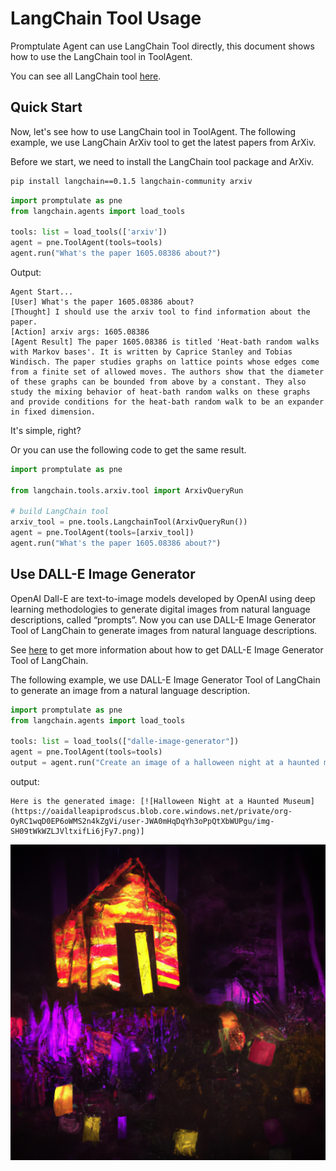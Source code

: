 # LangChain Tool Usage

Promptulate Agent can use LangChain Tool directly, this document shows how to use the LangChain tool in ToolAgent. 

You can see all LangChain tool [here](https://python.langchain.com/docs/integrations/tools).

## Quick Start

Now, let's see how to use LangChain tool in ToolAgent. The following example, we use LangChain ArXiv tool to get the latest papers from ArXiv.

Before we start, we need to install the LangChain tool package and ArXiv.

```bash
pip install langchain==0.1.5 langchain-community arxiv
```


```python
import promptulate as pne
from langchain.agents import load_tools

tools: list = load_tools(['arxiv'])
agent = pne.ToolAgent(tools=tools)
agent.run("What's the paper 1605.08386 about?")
```

Output:

```text
Agent Start...
[User] What's the paper 1605.08386 about?
[Thought] I should use the arxiv tool to find information about the paper.
[Action] arxiv args: 1605.08386
[Agent Result] The paper 1605.08386 is titled 'Heat-bath random walks with Markov bases'. It is written by Caprice Stanley and Tobias Windisch. The paper studies graphs on lattice points whose edges come from a finite set of allowed moves. The authors show that the diameter of these graphs can be bounded from above by a constant. They also study the mixing behavior of heat-bath random walks on these graphs and provide conditions for the heat-bath random walk to be an expander in fixed dimension.
```

It's simple, right?

Or you can use the following code to get the same result.


```python
import promptulate as pne

from langchain.tools.arxiv.tool import ArxivQueryRun

# build LangChain tool
arxiv_tool = pne.tools.LangchainTool(ArxivQueryRun())
agent = pne.ToolAgent(tools=[arxiv_tool])
agent.run("What's the paper 1605.08386 about?")
```

## Use DALL-E Image Generator

OpenAI Dall-E are text-to-image models developed by OpenAI using deep learning methodologies to generate digital images from natural language descriptions, called “prompts”. Now you can use DALL-E Image Generator Tool of LangChain to generate images from natural language descriptions.

See [here](https://python.langchain.com/docs/integrations/tools/dalle_image_generator) to get more information about how to get DALL-E Image Generator Tool of LangChain.

The following example, we use DALL-E Image Generator Tool of LangChain to generate an image from a natural language description.


```python
import promptulate as pne
from langchain.agents import load_tools

tools: list = load_tools(["dalle-image-generator"])
agent = pne.ToolAgent(tools=tools)
output = agent.run("Create an image of a halloween night at a haunted museum")
```

output:

```text
Here is the generated image: [![Halloween Night at a Haunted Museum](https://oaidalleapiprodscus.blob.core.windows.net/private/org-OyRC1wqD0EP6oWMS2n4kZgVi/user-JWA0mHqDqYh3oPpQtXbWUPgu/img-SH09tWkWZLJVltxifLi6jFy7.png)]
```

![Halloween Night at a Haunted Museum](../../images/dall-e-gen.png)
